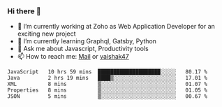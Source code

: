 ### Hi there 👋

- 🔭 I’m currently working at Zoho as Web Application Developer for an exciting new project
- 🌱 I’m currently learning Graphql, Gatsby, Python
- 💬 Ask me about Javascript, Productivity tools 
- 📫 How to reach me: [Mail](mailto:kvaishak007@gmail.com) or [vaishak47](https://twitter.com/vaishak47)

<!--START_SECTION:waka-->
```text
JavaScript   10 hrs 59 mins  ████████████████████░░░░░   80.17 % 
Java         2 hrs 19 mins   ████▒░░░░░░░░░░░░░░░░░░░░   17.01 % 
XML          8 mins          ▒░░░░░░░░░░░░░░░░░░░░░░░░   01.07 % 
Properties   8 mins          ▒░░░░░░░░░░░░░░░░░░░░░░░░   01.05 % 
JSON         5 mins          ▒░░░░░░░░░░░░░░░░░░░░░░░░   00.67 % 
```
<!--END_SECTION:waka-->

